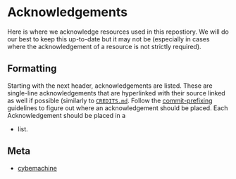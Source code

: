 # Acknowledgements
Here is where we acknowledge resources used in this repostiory. We will do our best to keep this up-to-date but it may not be (especially in cases where the acknowledgement of a resource is not strictly required).

## Formatting
Starting with the next header, acknowledgements are listed. These are single-line acknowledgements that are hyperlinked with their source linked as well if possible (similarly to [`CREDITS.md`](https://github.com/cybemachine/dataselfieapp/blob/main/credits.md).
Follow the [commit-prefixing](https://github.com/cybemachine/dataselfieapp/blob/main/.github/CONTRIBUTING.md#commit-prefixing) guidelines to figure out where an acknowledgement should be placed.
Each Acknowledgement should be placed in a
- list.

## Meta
- [cybemachine](https://github.com/github/cybemachine)